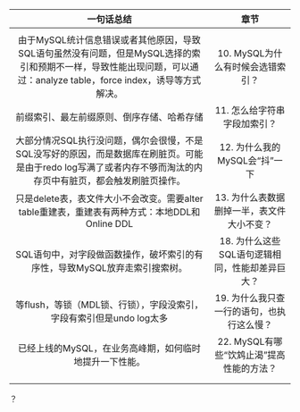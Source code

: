 |                          一句话总结                          |                      章节                       |
| :----------------------------------------------------------: | :---------------------------------------------: |
|                                                              |                                                 |
| 由于MySQL统计信息错误或者其他原因，导致SQL语句虽然没有问题，但是MySQL选择的索引和预期不一样，导致性能出现问题，可以通过：analyze table，force index，诱导等方式解决。 |        10. MySQL为什么有时候会选错索引？        |
|          前缀索引、最左前缀原则、倒序存储、哈希存储          |          11. 怎么给字符串字段加索引？           |
| 大部分情况SQL执行没问题，偶尔会很慢，不是SQL没写好的原因，而是数据库在刷脏页。可能是由于redo log写满了或者内存不够而淘汰的内存页中有脏页，都会触发刷脏页操作。 |          12. 为什么我的MySQL会“抖”一下          |
| 只是delete表，表文件大小不会改变。需要alter table重建表，重建表有两种方式：本地DDL和Online DDL |   13. 为什么表数据删掉一半，表文件大小不变？    |
| SQL语句中，对字段做函数操作，破坏索引的有序性，导致MySQL放弃走索引搜索树。 | 18. 为什么这些SQL语句逻辑相同，性能却差异巨大？ |
| 等flush，等锁（MDL锁、行锁），字段没索引，字段有索引但是undo log太多 |   19. 为什么我只查一行的语句，也执行这么慢？    |
|   已经上线的MySQL，在业务高峰期，如何临时地提升一下性能。    |    22. MySQL有哪些“饮鸩止渴”提高性能的方法？    |
|                                                              |                                                 |
|                                                              |                                                 |

？